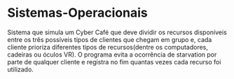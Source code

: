 # Sistemas-Operacionais

Sistema que simula um Cyber Café que deve dividir os recursos disponíveis entre os três possíveis tipos de clientes que chegam em grupo e, cada cliente prioriza diferentes tipos de recursos(dentre os computadores, cadeiras ou óculos VR). O programa evita a ocorrência de starvation por parte de qualquer cliente e registra no fim quantas vezes cada recurso foi utilizado.
